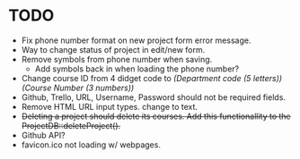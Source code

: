 # TODO
* Fix phone number format on new project form error message.
* Way to change status of project in edit/new form.
* Remove symbols from phone number when saving.
	* Add symbols back in when loading the phone number?
* Change course ID from 4 didget code to *(Department code (5 letters)) (Course Number (3 numbers))*
* Github, Trello, URL, Username, Password should not be required fields.
* Remove HTML URL input types. change to text.
* ~~Deleting a project should delete its courses. Add this functionallity to the ProjectDB::deleteProject().~~
* Github API?
* favicon.ico not loading w/ webpages.
